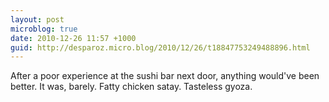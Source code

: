 ```yaml
---
layout: post
microblog: true
date: 2010-12-26 11:57 +1000
guid: http://desparoz.micro.blog/2010/12/26/t18847753249488896.html
---
```

After a poor experience at the sushi bar next door,  anything would've been better. It was, barely. Fatty chicken satay. Tasteless gyoza.
